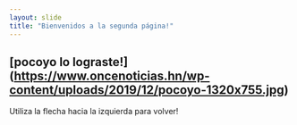 ```yaml
---
layout: slide
title: "Bienvenidos a la segunda página!"
---
```

[pocoyo lo lograste!] (https://www.oncenoticias.hn/wp-content/uploads/2019/12/pocoyo-1320x755.jpg)
---
Utiliza la flecha hacia la izquierda para volver!
